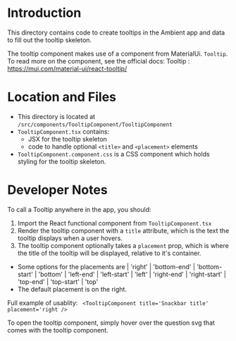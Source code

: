 # Introduction

This directory contains code to create tooltips in the Ambient app and data to fill out the tooltip skeleton.

The tooltip component makes use of a component from MaterialUi. `Tooltip`.
To read more on the component, see the official docs: 
Tooltip : https://mui.com/material-ui/react-tooltip/


# Location and Files

* This directory is located at `/src/components/TooltipComponent/TooltipComponent`
* `TooltipComponent.tsx` contains:
    * JSX for the tooltip skeleton
    * code to handle optional `<title>` and `<placement>` elements
* `TooltipComponent.component.css` is a CSS component which holds styling for the tooltip skeleton.

# Developer Notes

To call a Tooltip anywhere in the app, you should:
1. Import the React functional component from `TooltipComponent.tsx`
2. Render the tooltip component with a `title` attribute, which is the text the tooltip displays when a user hovers.
3. The tooltip component optionally takes a `placement` prop, which is where the title of the tooltip will be displayed, relative to it's container.
 - Some options for the placements are 
        | 'right'
        | 'bottom-end'
        | 'bottom-start'
        | 'bottom'
        | 'left-end'
        | 'left-start'
        | 'left'
        | 'right-end'
        | 'right-start'
        | 'top-end'
        | 'top-start'
        | 'top'
- The default placement is on the right.

Full example of usablity:
` <TooltipComponent title='Snackbar title' placement='right />`

To open the tooltip component, simply hover over the question svg that comes with the tooltip component.





